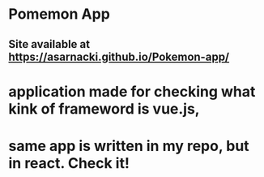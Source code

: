 # Pomemon App

## Site available at https://asarnacki.github.io/Pokemon-app/ 

# application made for checking what kink of frameword is vue.js, 
# same app is written in my repo, but in react. Check it!
